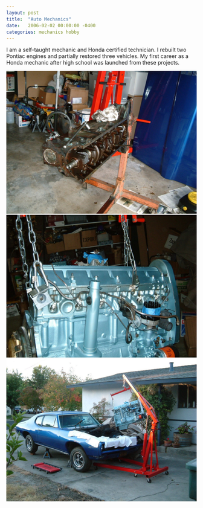 ```yaml
---
layout: post
title:  "Auto Mechanics"
date:   2006-02-02 00:00:00 -0400
categories: mechanics hobby
---
```


I am a self-taught mechanic and Honda certified technician. I rebuilt two Pontiac engines and partially restored three vehicles. My first career as a Honda mechanic after high school was launched from these projects.

![Pontiac Engine 1](/media/pontiac1.jpg)
![Pontiac Engine 2](/media/pontiac2.jpg)
![Pontiac Engine 3](/media/pontiac3.jpg)

